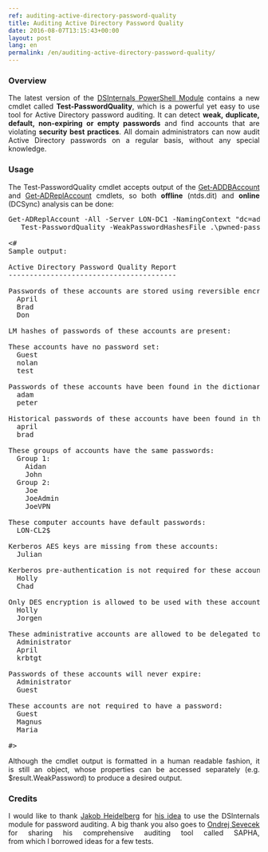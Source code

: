 ```yaml
---
ref: auditing-active-directory-password-quality
title: Auditing Active Directory Password Quality
date: 2016-08-07T13:15:43+00:00
layout: post
lang: en
permalink: /en/auditing-active-directory-password-quality/
---
```

### Overview

<p style="text-align: justify;">
  The&nbsp;latest version of&nbsp;the <a href="https://github.com/MichaelGrafnetter/DSInternals">DSInternals PowerShell Module</a> contains a&nbsp;new cmdlet called <strong>Test-PasswordQuality</strong>, which&nbsp;is&nbsp;a powerful yet&nbsp;easy to&nbsp;use tool for&nbsp;Active Directory password auditing. It can detect <strong>weak, duplicate, default, non-expiring or&nbsp;empty passwords</strong> and&nbsp;find accounts that&nbsp;are violating <strong>security best practices</strong>. All domain administrators can now&nbsp;audit Active Directory passwords on a&nbsp;regular basis, without any special knowledge.
</p>

### Usage

<p style="text-align: justify;">
  The&nbsp;Test-PasswordQuality cmdlet accepts output of&nbsp;the <a href="https://www.dsinternals.com/en/dumping-ntds-dit-files-using-powershell/">Get-ADDBAccount</a> and&nbsp;<a href="https://www.dsinternals.com/en/retrieving-active-directory-passwords-remotely/">Get-ADReplAccount</a> cmdlets, so&nbsp;both <strong>offline</strong> (ntds.dit) and&nbsp;<strong>online</strong> (DCSync) analysis can be done:
</p>

<pre class="lang:ps decode:true  ">Get-ADReplAccount -All -Server LON-DC1 -NamingContext "dc=adatum,dc=com" |
   Test-PasswordQuality -WeakPasswordHashesFile .\pwned-passwords-ntlm-ordered-by-count.txt -IncludeDisabledAccounts

&lt;#
Sample output:

Active Directory Password Quality Report
----------------------------------------

Passwords of&nbsp;these accounts are stored using reversible encryption:
  April
  Brad
  Don

LM hashes of&nbsp;passwords of&nbsp;these accounts are present:

These accounts have no password set:
  Guest
  nolan
  test

Passwords of&nbsp;these accounts have been found in&nbsp;the&nbsp;dictionary:
  adam
  peter

Historical passwords of&nbsp;these accounts have been found in&nbsp;the&nbsp;dictionary:
  april
  brad

These groups of&nbsp;accounts have the&nbsp;same passwords:
  Group 1:
    Aidan
    John
  Group 2:
    Joe
    JoeAdmin
    JoeVPN

These computer accounts have default passwords:
  LON-CL2$

Kerberos AES keys are missing from&nbsp;these accounts:
  Julian

Kerberos pre-authentication is&nbsp;not required for&nbsp;these accounts:
  Holly
  Chad

Only DES encryption is&nbsp;allowed to&nbsp;be used with these accounts:
  Holly
  Jorgen

These administrative accounts are allowed to&nbsp;be delegated to&nbsp;a service:
  Administrator
  April
  krbtgt

Passwords of&nbsp;these accounts will never expire:
  Administrator
  Guest

These accounts are not required to&nbsp;have a&nbsp;password:
  Guest
  Magnus
  Maria

#&gt;</pre>

<p style="text-align: justify;">
  Although&nbsp;the&nbsp;cmdlet output is&nbsp;formatted in&nbsp;a human readable fashion, it is&nbsp;still an object, whose properties can be accessed separately (e.g. <span class="lang:ps decode:true crayon-inline ">$result.WeakPassword</span>) to&nbsp;produce a&nbsp;desired output.
</p>

### Credits

<p style="text-align: justify;">
  I&nbsp;would like to&nbsp;thank <a href="https://twitter.com/jakobheidelberg">Jakob Heidelberg</a> for&nbsp;<a href="http://flemmingriis.com/get-badpasswords/">his idea</a> to&nbsp;use the&nbsp;DSInternals module for&nbsp;password auditing. A&nbsp;big thank you also goes to&nbsp;<a href="http://www.sevecek.com/EnglishPages/default.aspx">Ondrej Sevecek</a> for&nbsp;sharing his comprehensive auditing tool called SAPHA, from&nbsp;which&nbsp;I&nbsp;borrowed ideas for&nbsp;a&nbsp;few tests.
</p>
